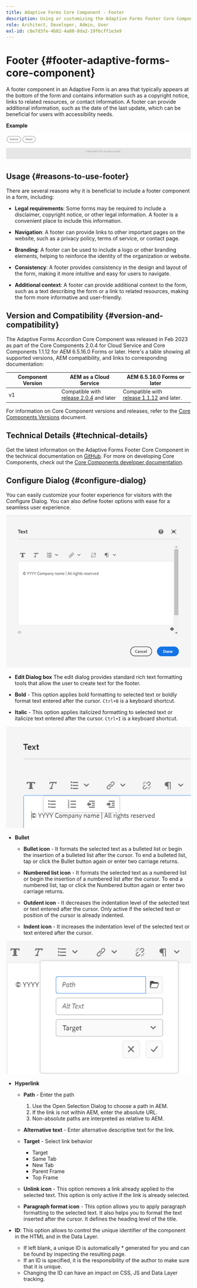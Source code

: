 ```yaml
---
title: Adaptive Forms Core Component - Footer
description: Using or customizing the Adaptive Forms Footer Core Component.
role: Architect, Developer, Admin, User
exl-id: c8e7d3fe-4b82-4a80-8da2-19f6cff1e3e9
---
```

# Footer {#footer-adaptive-forms-core-component}

A footer component in an Adaptive Form is an area that typically appears at the bottom of the form and contains information such as a copyright notice, links to related resources, or contact information. A footer can provide additional information, such as the date of the last update, which can be beneficial for users with accessibility needs.

**Example**

![](/help/adaptive-forms/assets/footer.png)

## Usage {#reasons-to-use-footer}

There are several reasons why it is beneficial to include a footer component in a form, including:

*   **Legal requirements**: Some forms may be required to include a disclaimer, copyright notice, or other legal information. A footer is a convenient place to include this information.

*   **Navigation**: A footer can provide links to other important pages on the website, such as a privacy policy, terms of service, or contact page.

*   **Branding**: A footer can be used to include a logo or other branding elements, helping to reinforce the identity of the organization or website.

*   **Consistency**: A footer provides consistency in the design and layout of the form, making it more intuitive and easy for users to navigate.

*   **Additional context**: A footer can provide additional context to the form, such as a text describing the form or a link to related resources, making the form more informative and user-friendly.

## Version and Compatibility {#version-and-compatibility}

The Adaptive Forms Accordion Core Component was released in Feb 2023 as part of the Core Components 2.0.4 for Cloud Service and Core Components 1.1.12 for AEM 6.5.16.0 Forms or later. Here's a table showing all supported versions, AEM compatibility, and links to corresponding documentation:

|Component Version|AEM as a Cloud Service|AEM 6.5.16.0 Forms or later|
|---|---|---|
|v1|Compatible with<br>[release 2.0.4](/help/adaptive-forms/version.md) and later| Compatible with<br>[release 1.1.12](/help/adaptive-forms/version.md) and later.|

For information on Core Component versions and releases, refer to the [Core Components Versions](/help/adaptive-forms/version.md) document.

<!-- ## Sample Component Output {#sample-component-output}

To experience the Accordion Component as well as see examples of its configuration options as well as HTML and JSON output, visit the [Component Library](https://adobe.com/go/aem_cmp_library_accordion). -->

## Technical Details {#technical-details}

Get the latest information on the Adaptive Forms Footer Core Component in the technical documentation on [GitHub](https://github.com/adobe/aem-core-forms-components/tree/master/ui.af.apps/src/main/content/jcr_root/apps/core/fd/components/form/footer/v1/footer). For more on developing Core Components, check out the [Core Components developer documentation](/help/developing/overview.md).


## Configure Dialog {#configure-dialog}

You can easily customize your footer experience for visitors with the Configure Dialog. You can also define footer options with ease for a seamless user experience.

![Properties tab](/help/adaptive-forms/assets/footer_propertiestab.png)

*   **Edit Dialog box**
The edit dialog provides standard rich text formatting tools that allow the user to create text for the footer.

*   **Bold** - This option applies bold formatting to selected text or boldly   format text entered after the cursor. `Ctrl+B` is a keyboard shortcut.

*   **Italic** - This option applies italicized formatting to selected text or   italicize text entered after the cursor. `Ctrl+I` is a keyboard shortcut.

![Bullet Options](/help/adaptive-forms/assets/footer_bullet.png)


*   **Bullet**

    *   **Bullet icon** - It formats the selected text as a bulleted list or begin the insertion of a bulleted list after the cursor. To end a bulleted list, tap or click the Bullet button again or enter two carriage returns.

    *   **Numbered list icon** - It formats the selected text as a numbered list or begin the insertion of a numbered list after the cursor. To end a numbered list, tap or click the Numbered button again or enter two carriage returns.

    *   **Outdent icon** - It decreases the indentation level of the selected text or text entered after the cursor. Only active if the selected text or position of the cursor is already indented.
    
    *   **Indent icon** - It increases the indentation level of the selected text or text entered after the cursor.

 ![Hyperlink Options](/help/adaptive-forms/assets/footer_link.png)

*   **Hyperlink**

    *   **Path** - Enter the path
        1. Use the Open Selection Dialog to choose a path in AEM.
        1. If the link is not within AEM, enter the absolute URL.
        1. Non-absolute paths are interpreted as relative to AEM.
    
    *   **Alternative text** - Enter alternative descriptive text for the link.

    *   **Target** - Select link behavior
        * Target
        * Same Tab
        * New Tab
        * Parent Frame
        * Top Frame

    *   **Unlink icon** - This option removes a link already applied to the selected text. This option is only active if the link is already selected.

    *   **Paragraph format icon** - This option allows you to apply paragraph formatting to the selected text. It also helps you to format the text inserted after the cursor. It defines the heading level of the title.

*   **ID**: This option allows to control the unique identifier of the component in the HTML and in the Data Layer.

    * If left blank, a unique ID is automatically * generated for you and can be found by inspecting the resulting page.
    * If an ID is specified, it is the responsibility of the author to make sure that it is unique.
    * Changing the ID can have an impact on CSS, JS and Data Layer tracking.

